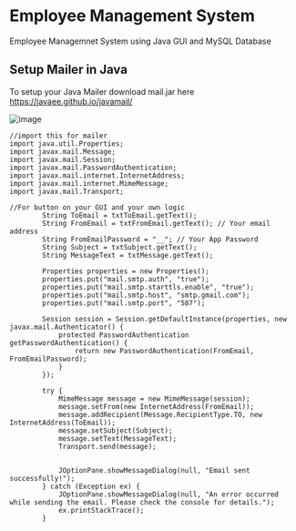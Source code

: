 # Employee Management System
Employee Managemnet System using Java GUI and MySQL Database

## Setup Mailer in Java
To setup your Java Mailer download mail.jar here https://javaee.github.io/javamail/

![image](https://github.com/kimalfred/Employee-Management-System/assets/119164038/d341ea48-32f6-4d7c-abdb-25ea2265d338)

```
//import this for mailer
import java.util.Properties;
import javax.mail.Message;
import javax.mail.Session;
import javax.mail.PasswordAuthentication;
import javax.mail.internet.InternetAddress;
import javax.mail.internet.MimeMessage;
import javax.mail.Transport;

//For button on your GUI and your own logic
        String ToEmail = txtToEmail.getText();
        String FromEmail = txtFromEmail.getText(); // Your email address
        String FromEmailPassword = "__"; // Your App Password
        String Subject = txtSubject.getText();
        String MessageText = txtMessage.getText(); 

        Properties properties = new Properties();
        properties.put("mail.smtp.auth", "true");
        properties.put("mail.smtp.starttls.enable", "true");
        properties.put("mail.smtp.host", "smtp.gmail.com");
        properties.put("mail.smtp.port", "587");

        Session session = Session.getDefaultInstance(properties, new javax.mail.Authenticator() {
            protected PasswordAuthentication getPasswordAuthentication() {
                return new PasswordAuthentication(FromEmail, FromEmailPassword);
            }
        });

        try {
            MimeMessage message = new MimeMessage(session);
            message.setFrom(new InternetAddress(FromEmail));
            message.addRecipient(Message.RecipientType.TO, new InternetAddress(ToEmail));
            message.setSubject(Subject); 
            message.setText(MessageText);
            Transport.send(message);

            
            JOptionPane.showMessageDialog(null, "Email sent successfully!");
        } catch (Exception ex) {            
            JOptionPane.showMessageDialog(null, "An error occurred while sending the email. Please check the console for details.");
            ex.printStackTrace();
        }
```
